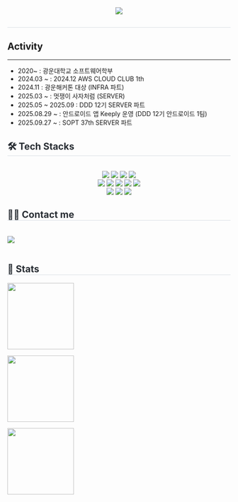<div align="center">
  <img src="https://capsule-render.vercel.app/api?type=waving&color=gradient&height=180&text=Jihwan's%20Github&animation=&fontColor=000000&fontSize=50" />
</div>

<div align="center"> 
  <h2 style="border-bottom: 1px solid #d8dee4; color: #282d33;"> </h2>  
  <div style="font-weight: 700; font-size: 15px; text-align: center; color: #282d33;"> </div> 
</div>

## Activity
---
- 2020~ : 광운대학교 소프트웨어학부 
- 2024.03 ~ : 2024.12 AWS CLOUD CLUB 1th
- 2024.11 : 광운해커톤 대상 (INFRA 파트)
- 2025.03 ~ : 멋쟁이 사자처럼 (SERVER)
- 2025.05 ~ 2025.09 :  DDD 12기 SERVER 파트
- 2025.08.29 ~ : 안드로이드 앱 Keeply 운영 (DDD 12기 안드로이드 1팀)
- 2025.09.27 ~ : SOPT 37th SERVER 파트

<div align="left">
  <h2 style="border-bottom: 1px solid #d8dee4; color: #282d33;"> 🛠️ Tech Stacks </h2> <br> 
  <div style="margin: 0 auto; text-align: center;" align="left"> 
    <img src="https://img.shields.io/badge/kubernetes-326CE5?style=for-the-badge&logo=Kubernetes&logoColor=white">
    <img src="https://img.shields.io/badge/C++-00599C?style=for-the-badge&logo=C%2B%2B&logoColor=white">
    <img src="https://img.shields.io/badge/Discord-5865F2?style=for-the-badge&logo=Discord&logoColor=white">
    <img src="https://img.shields.io/badge/Docker-2496ED?style=for-the-badge&logo=Docker&logoColor=white">
    <br/>
    <img src="https://img.shields.io/badge/Git-F05032?style=for-the-badge&logo=Git&logoColor=white">
    <img src="https://img.shields.io/badge/Github-181717?style=for-the-badge&logo=Github&logoColor=white">
    <img src="https://img.shields.io/badge/Java-007396?style=for-the-badge&logo=Java&logoColor=white">
    <img src="https://img.shields.io/badge/Jenkins-D24939?style=for-the-badge&logo=Jenkins&logoColor=white">
    <img src="https://img.shields.io/badge/Linux-FCC624?style=for-the-badge&logo=Linux&logoColor=white">
    <br/>
    <img src="https://img.shields.io/badge/MySQL-4479A1?style=for-the-badge&logo=MySQL&logoColor=white">
    <img src="https://img.shields.io/badge/Notion-000000?style=for-the-badge&logo=Notion&logoColor=white">
    <img src="https://img.shields.io/badge/spring-6DB33F?style=for-the-badge&logo=spring&logoColor=white">
  </div>
</div>

<div align="left">
  <h2 style="border-bottom: 1px solid #d8dee4; color: #282d33;"> 🧑‍💻 Contact me </h2> <br> 
  <div align="left"> 
    <a href="https://dstrace.tistory.com"> 
      <img src="https://img.shields.io/badge/Tistory-000000?style=for-the-badge&logo=Tistory&logoColor=white"> 
    </a>
  </div>  
  <br> 
  <div align="center"> </div> 
</div>

<h2 style="border-bottom: 1px solid #d8dee4; color: #282d33;"> 🏅 Stats </h2>

<p>
  <!-- Top Languages -->
  <img 
    src="https://github-readme-stats.vercel.app/api/top-langs/?username=JJhwan7099&layout=compact&theme=tokyonight" 
    height="150"
  />

  <!-- GitHub Stats -->
  <img 
    src="https://github-readme-stats.vercel.app/api?username=JJhwan7099&theme=tokyonight&show_icons=true" 
    height="150"
  />

  <!-- Solved.ac -->
  <a href="https://solved.ac/ghks7099/">
    <img src="http://mazassumnida.wtf/api/v2/generate_badge?boj=ghks7099" height="150"/>
  </a>
</p>
